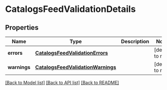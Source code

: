 # CatalogsFeedValidationDetails
## Properties

| Name | Type | Description | Notes |
|------------ | ------------- | ------------- | -------------|
| **errors** | [**CatalogsFeedValidationErrors**](CatalogsFeedValidationErrors.md) |  | [default to null] |
| **warnings** | [**CatalogsFeedValidationWarnings**](CatalogsFeedValidationWarnings.md) |  | [default to null] |

[[Back to Model list]](../README.md#documentation-for-models) [[Back to API list]](../README.md#documentation-for-api-endpoints) [[Back to README]](../README.md)


